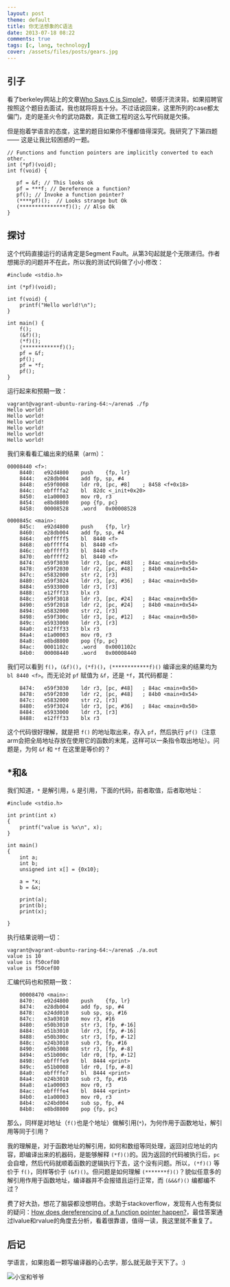 ```yaml
---
layout: post
theme: default
title: 你无法想象的C语法
date: 2013-07-18 08:22
comments: true
tags: [c, lang, technology]
cover: /assets/files/posts/gears.jpg
---
```


## 引子

看了berkeley网站上的文章[Who Says C is Simple?](http://www.cs.berkeley.edu/~necula/cil/cil016.html)，顿感汗流浃背。如果招聘官按照这个题目去面试，我也就将将五十分。不过话说回来，这里所列的case都太偏门，走的是圣火令的武功路数，真正做工程的这么写代码就是欠揍。

但是抱着学语言的态度，这里的题目如果你不懂都值得深究。我研究了下第四题 —— 这是让我比较困惑的一题。

```
// Functions and function pointers are implicitly converted to each other.
int (*pf)(void);
int f(void) {

   pf = &f; // This looks ok
   pf = ***f; // Dereference a function?
   pf(); // Invoke a function pointer?     
   (****pf)();  // Looks strange but Ok
   (***************f)(); // Also Ok             
}
```

<!--more-->

## 探讨

这个代码直接运行的话肯定是Segment Fault。从第3句起就是个无限递归。作者想揭示的问题并不在此，所以我的测试代码做了小小修改：

```
#include <stdio.h>

int (*pf)(void);

int f(void) {
    printf("Hello world!\n");
}

int main() {
    f();
    (&f)();
    (*f)();
    (************f)();
    pf = &f;
    pf();
    pf = *f;
    pf();
}
```

运行起来和预期一致：

```
vagrant@vagrant-ubuntu-raring-64:~/arena$ ./fp
Hello world!
Hello world!
Hello world!
Hello world!
Hello world!
Hello world!
```

我们来看看汇编出来的结果（arm）：

```
00008440 <f>:
    8440:   e92d4800    push    {fp, lr}
    8444:   e28db004    add fp, sp, #4
    8448:   e59f0008    ldr r0, [pc, #8]    ; 8458 <f+0x18>
    844c:   ebffffa2    bl  82dc <_init+0x20>
    8450:   e1a00003    mov r0, r3
    8454:   e8bd8800    pop {fp, pc}
    8458:   00008528    .word   0x00008528

0000845c <main>:
    845c:   e92d4800    push    {fp, lr}
    8460:   e28db004    add fp, sp, #4
    8464:   ebfffff5    bl  8440 <f>
    8468:   ebfffff4    bl  8440 <f>
    846c:   ebfffff3    bl  8440 <f>
    8470:   ebfffff2    bl  8440 <f>
    8474:   e59f3030    ldr r3, [pc, #48]   ; 84ac <main+0x50>
    8478:   e59f2030    ldr r2, [pc, #48]   ; 84b0 <main+0x54>
    847c:   e5832000    str r2, [r3]
    8480:   e59f3024    ldr r3, [pc, #36]   ; 84ac <main+0x50>
    8484:   e5933000    ldr r3, [r3]
    8488:   e12fff33    blx r3
    848c:   e59f3018    ldr r3, [pc, #24]   ; 84ac <main+0x50>
    8490:   e59f2018    ldr r2, [pc, #24]   ; 84b0 <main+0x54>
    8494:   e5832000    str r2, [r3]
    8498:   e59f300c    ldr r3, [pc, #12]   ; 84ac <main+0x50>
    849c:   e5933000    ldr r3, [r3]
    84a0:   e12fff33    blx r3
    84a4:   e1a00003    mov r0, r3
    84a8:   e8bd8800    pop {fp, pc}
    84ac:   0001102c    .word   0x0001102c
    84b0:   00008440    .word   0x00008440
```

我们可以看到 ``f()``，``(&f)()``，``(*f)()``，``(************f)()`` 编译出来的结果均为 ``bl 8440 <f>``。而无论对 ``pf`` 赋值为 ``&f``，还是 ``*f``，其代码都是：

```
    8474:   e59f3030    ldr r3, [pc, #48]   ; 84ac <main+0x50>
    8478:   e59f2030    ldr r2, [pc, #48]   ; 84b0 <main+0x54>
    847c:   e5832000    str r2, [r3]
    8480:   e59f3024    ldr r3, [pc, #36]   ; 84ac <main+0x50>
    8484:   e5933000    ldr r3, [r3]
    8488:   e12fff33    blx r3
```

这个代码很好理解，就是把 ``f()`` 的地址取出来，存入 ``pf``，然后执行 ``pf()``（注意arm会把全局地址存放在使用它的函数的末尾，这样可以一条指令取出地址）。问题是，为何 ``&f`` 和 ``*f`` 在这里是等价的？

## *和&

我们知道，``*`` 是解引用，``&`` 是引用，下面的代码，前者取值，后者取地址：

```
#include <stdio.h>

int print(int x)
{
    printf("value is %x\n", x);
}

int main()
{
    int a;
    int b;
    unsigned int x[] = {0x10};

    a = *x;
    b = &x;

    print(a);
    print(b);
    print(x);

}
```

执行结果说明一切：

```
vagrant@vagrant-ubuntu-raring-64:~/arena$ ./a.out
value is 10
value is f50cef80
value is f50cef80
```

汇编代码也和预期一致：

```
    00008470 <main>:
    8470:   e92d4800    push    {fp, lr}
    8474:   e28db004    add fp, sp, #4
    8478:   e24dd010    sub sp, sp, #16
    847c:   e3a03010    mov r3, #16
    8480:   e50b3010    str r3, [fp, #-16]
    8484:   e51b3010    ldr r3, [fp, #-16]
    8488:   e50b300c    str r3, [fp, #-12]
    848c:   e24b3010    sub r3, fp, #16
    8490:   e50b3008    str r3, [fp, #-8]
    8494:   e51b000c    ldr r0, [fp, #-12]
    8498:   ebffffe9    bl  8444 <print>
    849c:   e51b0008    ldr r0, [fp, #-8]
    84a0:   ebffffe7    bl  8444 <print>
    84a4:   e24b3010    sub r3, fp, #16
    84a8:   e1a00003    mov r0, r3
    84ac:   ebffffe4    bl  8444 <print>
    84b0:   e1a00003    mov r0, r3
    84b4:   e24bd004    sub sp, fp, #4
    84b8:   e8bd8800    pop {fp, pc}
```

那么，同样是对地址（``f()``也是个地址）做解引用(``*``)，为何作用于函数地址，解引用等同于引用？

我的理解是，对于函数地址的解引用，如何和数组等同处理，返回对应地址的内容，即编译出来的机器码，是能够解释 ``(*f)()``的。因为返回的代码被执行后，``pc`` 会自增，然后代码就顺着函数的逻辑执行下去，这个没有问题。所以，``(*f)()`` 等价于 ``f()``，同样等价于 ``(&f)()``。但问题是如何理解 ``(*******f)()``？貌似任意多的解引用作用于函数地址，编译器并不会报错且运行正常，而 ``(&&&f)()`` 编都编不过？

费了好大劲，想花了脑袋都没想明白。求助于stackoverflow，发现有人也有类似的疑问：[How does dereferencing of a function pointer happen?](http://stackoverflow.com/questions/2795575/how-does-dereferencing-of-a-function-pointer-happen)，最佳答案通过lvalue和rvalue的角度去分析，看着很靠谱，值得一读，我这里就不重复了。


## 后记

学语言，如果抱着一颗写编译器的心去学，那么就无敌于天下了。:)

![小宝和爷爷](/assets/files/photos/baby20130711.jpg)